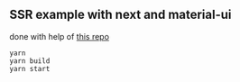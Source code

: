 ## SSR example with next and material-ui
done with help of [this repo](https://github.com/heysailor/material-ui-nextjs)
```
yarn
yarn build
yarn start
```
